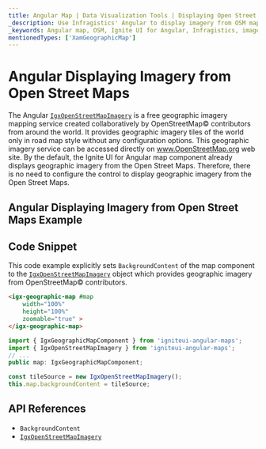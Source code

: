 ```yaml
---
title: Angular Map | Data Visualization Tools | Displaying Open Street Maps Imagery | Infragistics
_description: Use Infragistics' Angular to display imagery from OSM maps. View Ignite UI for Angular map tutorials!
_keywords: Angular map, OSM, Ignite UI for Angular, Infragistics, imagery tile source, map background
mentionedTypes: ['XamGeographicMap']
---
```


# Angular Displaying Imagery from Open Street Maps

The Angular [`IgxOpenStreetMapImagery`]({environment:dvApiBaseUrl}/products/ignite-ui-angular/api/docs/typescript/latest/classes/igxopenstreetmapimagery.html) is a free geographic imagery mapping service created collaboratively by OpenStreetMap© contributors from around the world. It provides geographic imagery tiles of the world only in road map style without any configuration options. This geographic imagery service can be accessed directly on <a href="http://www.openstreetmap.org" target="_blank">www.OpenStreetMap.org</a> web site.
By the default, the Ignite UI for Angular map component already displays geographic imagery from the Open Street Maps. Therefore, there is no need to configure the control to display geographic imagery from the Open Street Maps.

## Angular Displaying Imagery from Open Street Maps Example

<code-view style="height: 500px" alt="Angular Displaying Imagery from Open Street Maps Example"
           data-demos-base-url="{environment:dvDemosBaseUrl}"
                    iframe-src="{environment:dvDemosBaseUrl}/maps/geo-map/display-osm-imagery"
                                                 github-src="maps/geo-map/display-osm-imagery">
</code-view>


<div class="divider--half"></div>

## Code Snippet

This code example explicitly sets `BackgroundContent` of the map component to the [`IgxOpenStreetMapImagery`]({environment:dvApiBaseUrl}/products/ignite-ui-angular/api/docs/typescript/latest/classes/igxopenstreetmapimagery.html) object which provides geographic imagery from  OpenStreetMap© contributors.

```html
<igx-geographic-map #map
    width="100%"
    height="100%"
    zoomable="true" >
</igx-geographic-map>
```

```ts
import { IgxGeographicMapComponent } from 'igniteui-angular-maps';
import { IgxOpenStreetMapImagery } from 'igniteui-angular-maps';
// ...
public map: IgxGeographicMapComponent;

const tileSource = new IgxOpenStreetMapImagery();
this.map.backgroundContent = tileSource;
```

## API References

*   `BackgroundContent`
*   [`IgxOpenStreetMapImagery`]({environment:dvApiBaseUrl}/products/ignite-ui-angular/api/docs/typescript/latest/classes/igxopenstreetmapimagery.html)
